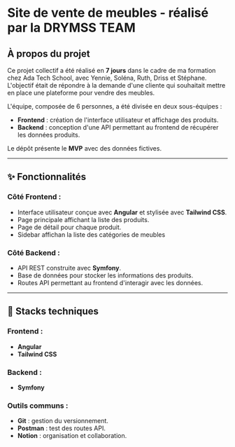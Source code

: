 # Site de vente de meubles - réalisé par la DRYMSS TEAM

## À propos du projet
Ce projet collectif a été réalisé en **7 jours** dans le cadre de ma formation chez Ada Tech School, avec Yennie, Soléna, Ruth, Driss et Stéphane.
L'objectif était de répondre à la demande d'une cliente qui souhaitait mettre en place une plateforme pour vendre des meubles.

L'équipe, composée de 6 personnes, a été divisée en deux sous-équipes :  
- **Frontend** : création de l'interface utilisateur et affichage des produits.  
- **Backend** : conception d'une API permettant au frontend de récupérer les données produits.  

Le dépôt présente le **MVP** avec des données fictives.

---

## ✨ Fonctionnalités

### Côté **Frontend** :
- Interface utilisateur conçue avec **Angular** et stylisée avec **Tailwind CSS**.
- Page principale affichant la liste des produits.
- Page de détail pour chaque produit.
- Sidebar affichan la liste des catégories de meubles 

### Côté **Backend** :
- API REST construite avec **Symfony**.
- Base de données pour stocker les informations des produits.
- Routes API permettant au frontend d'interagir avec les données.

---

## 🚀 Stacks techniques

### Frontend :
- **Angular**
- **Tailwind CSS**

### Backend :
- **Symfony**

### Outils communs :
- **Git** : gestion du versionnement.  
- **Postman** : test des routes API.  
- **Notion** : organisation et collaboration.

<!--
---

## 📸 Aperçu

Ajoute ici une capture d'écran ou un GIF du projet en action. Exemple :  
```markdown
![Aperçu du projet](./path-to-screenshot.png)
--->
